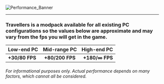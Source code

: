 ![Performance_Banner](https://github.com/TravellersMC/Travellers/assets/124934175/3e1861d9-dbec-478d-b306-1f7b6018068a)

------------
### Travellers is a modpack available for all existing PC configurations so the values below are approximate and may vary from the fps you will get in the game.
| Low-end PC | Mid-range PC | High-end PC |
| :------------ |:---------------:| -----:|
| **+30/80 FPS** | **+80/200 FPS** | **+180/∞ FPS** |
###### For informational purposes only. Actual performance depends on many factors, which cannot all be considered.
